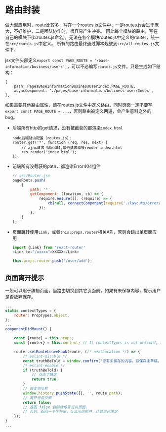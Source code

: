 # 路由封装

做大型应用时，route比较多，写在一个routes.js文件中，一是routes.js会过于庞大，不好维护，二是团队协作时，很容易产生冲突。
因此每个模块的路由，写在自己的模块下(以routes.js命名)，无法在各个模块routes.js中定义的router，统一在`src/routes.js`中定义。
所有的路由最终通过脚本规整到`src/all-routes.js`文件下。

jsx文件头部定义`export const PAGE_ROUTE = '/base-information/business/users';`，可以不必编写`routes.js`文件。只是生成如下结构：
```
{
    path: PagesBaseInformationBusinessUserIndex.PAGE_ROUTE,
    asyncComponent: './pages/base-information/business-user/Index',
},
```
如果需要其他路由属性，请在routes.js文件中定义路由，同时页面一定不要写`export const PAGE_ROUTE = ...`，否则路由被定义两遍，会产生意料之外的bug。

- 后端所有http的get请求，没有被截获的都渲染`index.html`
    ```
    node后端路由配置（routes.js）：
    router.get('*', function (req, res, next) {
        // ajax请求 抛出404,其他请求直接render index.html
        res.render('index.html');
    });
    ```
- 前端所有没截获的path，都渲染Error404组件
    ```javascript
    // src/Router.jsx
    pageRouts.push(
        {
            path: '*',
            getComponent: (location, cb) => {
                require.ensure([], (require) => {
                    cb(null, connectComponent(require('./layouts/error/Error404')));
                });
            },
        }
    );
    ```
- 页面跳转使用`Link`，或者`this.props.router`相关API，否则会跳出单页面应用
    ```javascript
    import {Link} from 'react-router'
    <Link to="/xxxxx">XXXXX</Link>

    this.props.router.push('/user/add');
    ```


## 页面离开提示
一般可以用于编辑页面，当路由切换到其它页面前，如果有未保存内容，提示用户是否放弃保存。
```javascript
...
static contextTypes = {
    router: PropTypes.object,
};
...
componentDidMount() {

    const {route} = this.props;
    const {router} = this.context; // If contextTypes is not defined, then context will be an empty object.

    router.setRouteLeaveHook(route, (/* nextLocation */) => {
        /* eslint-disable */
        const truthBeTold = window.confirm('您有未保存的内容，将保存未草稿，确定离开此页面？');
        /* eslint-enable */
        if (truthBeTold) {
            // 点击了确定
            return true;
        }
        // 恢复地址栏
        window.history.pushState({}, '', route.path);
        // 离开当前页面
        return false;
        // 返回 false 会继续停留当前页面，
        // 否则，返回一个字符串，会显示给用户，让其自己决定
    });
}
...
```
